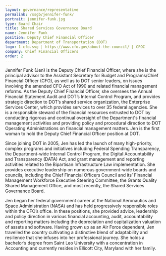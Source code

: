 ```yaml
---
layout: governance/representative
permalink: /ssgb/jennifer-funk/
portrait: jennifer-funk.jpg
type: Board Chair
title: Shared Services Governance Board
name: Jennifer Funk
position: Deputy Chief Financial Officer
department: Department of Transportation (DOT)
logo: 1-cfo.svg | https://www.cfo.gov/about-the-council/ | CFOC
company: Chief Financial Officers
order: 2
---
```


Jennifer Funk (Jen) is the Deputy Chief Financial Officer, where she is the principal advisor to the Assistant Secretary for Budget and Programs/Chief Financial Officer (CFO), as well as to DOT senior leaders, on issues involving the amended CFO Act of 1990 and related financial management reforms. As the Deputy Chief Financial Officer, she oversees the Annual Financial Statement Audit and DOT’s Internal Control Program, and provides strategic direction to DOT’s shared service organization, the Enterprise Services Center, which provides services to over 35 federal agencies.  She is a responsible steward of the financial resources entrusted to DOT by conducting rigorous and continual oversight of the Department's financial management activities and providing policy and procedural direction to DOT Operating Administrations on financial management matters.  Jen is the first woman to hold the Deputy Chief Financial Officer position at DOT.
 
Since joining DOT in 2005, Jen has led the launch of many high-priority, complex programs and initiatives including Federal Spending Transparency, the Department-wide Internal Control Program, the Digital Accountability and Transparency (DATA) Act, and grant management and reporting activities related to the Bipartisan Infrastructure Law implementation. She provides executive leadership on numerous government-wide boards and councils, including the Chief Financial Officers Council and its’ Financial Management Workforce Executive Steering Committee, the Grants Quality Shared Management Office, and most recently, the Shared Services Governance Board.
 
Jen began her federal government career at the National Aeronautics and Space Administration (NASA) and has held progressively responsible roles within the CFO’s office. In these positions, she provided advice, leadership and policy direction in various financial accounting, audit, accountability and reporting matters including the depreciation and capitalization valuation of assets and software.  Having grown up as an Air Force dependent, Jen travelled the country cultivating a distinctive blend of adaptability and resilience that she infuses into her professional journey. She holds a bachelor’s degree from Saint Leo University with a concentration in Accounting and currently resides in Ellicott City, Maryland with her family.